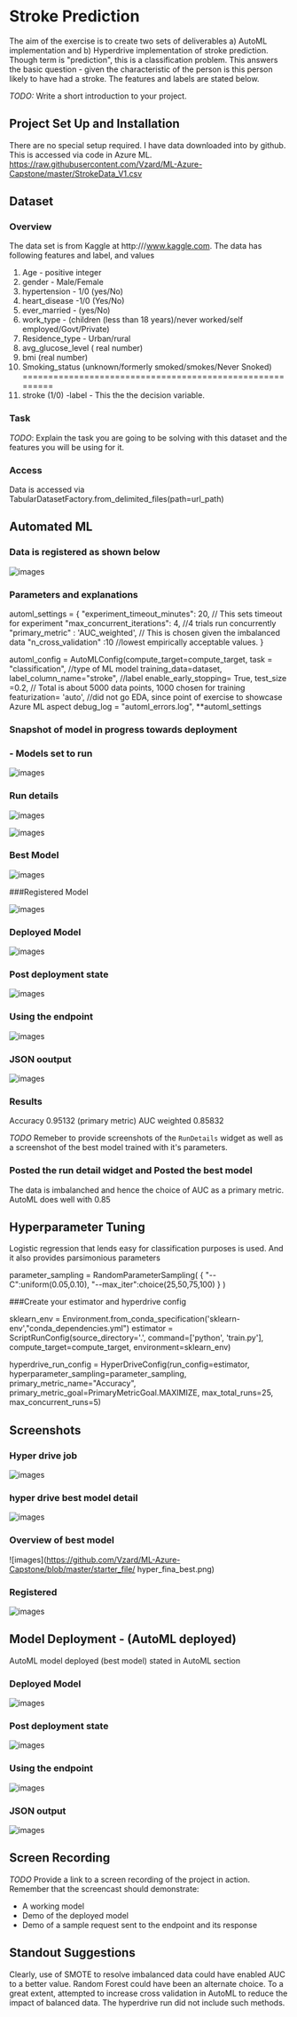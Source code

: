 

# Stroke Prediction 

The aim of the exercise is to create two sets of deliverables a) AutoML implementation  and b) Hyperdrive implementation of stroke prediction. 
Though term is "prediction", this is a classification problem. This answers the basic question - given the characteristic of the person
is this person likely to have had a stroke. The features and labels are stated below. 

*TODO:* Write a short introduction to your project.

## Project Set Up and Installation

There are no special setup required. I have data downloaded into by github. This is accessed via code in Azure ML. 
https://raw.githubusercontent.com/Vzard/ML-Azure-Capstone/master/StrokeData_V1.csv

## Dataset

### Overview
The data set is from Kaggle at http:///www.kaggle.com. The data has following features and label, and values

1. Age - positive integer
2. gender	 - Male/Female
3. hypertension	 - 1/0 (yes/No)
4. heart_disease	 -1/0 (Yes/No)
5. ever_married	- (yes/No)
6. work_type	- (children (less than 18 years)/never worked/self employed/Govt/Private)
7. Residence_type	- Urban/rural
8. avg_glucose_level	( real number)
9. bmi	(real number)
10. Smoking_status	(unknown/formerly smoked/smokes/Never Snoked)
=========================================================
12. stroke (1/0) -label - This the the decision variable. 
 
### Task
*TODO*: Explain the task you are going to be solving with this dataset and the features you will be using for it.

### Access

Data is accessed via TabularDatasetFactory.from_delimited_files(path=url_path)

## Automated ML

### Data is registered as shown below

![images](https://github.com/Vzard/ML-Azure-Capstone/blob/master/starter_file/registerdata.png)

### Parameters and explanations

automl_settings = {
    "experiment_timeout_minutes": 20,  // This sets timeout for experiment
    "max_concurrent_iterations": 4,  //4 trials run concurrently
    "primary_metric" : 'AUC_weighted', // This is chosen given the imbalanced data
    "n_cross_validation" :10  //lowest empirically acceptable values. 
}
 
automl_config = AutoMLConfig(compute_target=compute_target,
                             task = "classification",  //type of ML model
                             training_data=dataset,
                             label_column_name="stroke",  //label
                             enable_early_stopping= True,
                             test_size =0.2,  // Total is about 5000 data points, 1000 chosen for training
                             featurization= 'auto',  //did not go EDA, since point of exercise to showcase Azure ML aspect
                             debug_log = "automl_errors.log",
                             **automl_settings

###  Snapshot of model in progress towards deployment

### - Models set to run
![images](https://github.com/Vzard/ML-Azure-Capstone/blob/master/starter_file/Models_running.png)

### Run details
![images](https://github.com/Vzard/ML-Azure-Capstone/blob/master/starter_file/rundetails.png)

![images](https://github.com/Vzard/ML-Azure-Capstone/blob/master/starter_file/rundetails_2.png)

### Best Model

![images](https://github.com/Vzard/ML-Azure-Capstone/blob/master/starter_file/best_model.png)

###Registered Model

![images](https://github.com/Vzard/ML-Azure-Capstone/blob/master/starter_file/new_registered_model.png)

### Deployed Model
![images](https://github.com/Vzard/ML-Azure-Capstone/blob/master/starter_file/newmodel_deployed.png)

### Post deployment state
![images](https://github.com/Vzard/ML-Azure-Capstone/blob/master/starter_file/post_dep_state.png)

### Using the endpoint
![images](https://github.com/Vzard/ML-Azure-Capstone/blob/master/starter_file/using_the_service.png)

### JSON ooutput
![images](https://github.com/Vzard/ML-Azure-Capstone/blob/master/starter_file/jsonputput.png)

### Results

Accuracy
0.95132
(primary metric)
AUC weighted
0.85832

*TODO* Remeber to provide screenshots of the `RunDetails` widget as well as a screenshot of the best model trained with it's parameters.
### Posted the run detail widget and Posted the best model

The data is imbalanched and hence the choice of AUC as a primary metric.  AutoML does well with 0.85
## Hyperparameter Tuning

Logistic regression that lends easy for classification purposes is used. And it also provides parsimonious parameters

parameter_sampling = RandomParameterSampling(
                    {
                        "--C":uniform(0.05,0.10),
                        "--max_iter":choice(25,50,75,100) 
                    }
)

###Create your estimator and hyperdrive config

sklearn_env = Environment.from_conda_specification('sklearn-env',"conda_dependencies.yml")
estimator = ScriptRunConfig(source_directory='.',
                            command=['python', 'train.py'],
                            compute_target=compute_target,
                            environment=sklearn_env)

hyperdrive_run_config = HyperDriveConfig(run_config=estimator,
                                         hyperparameter_sampling=parameter_sampling,
                                         primary_metric_name="Accuracy",
                                         primary_metric_goal=PrimaryMetricGoal.MAXIMIZE,
                                         max_total_runs=25,
                                         max_concurrent_runs=5)


## Screenshots
### Hyper drive job

![images](https://github.com/Vzard/ML-Azure-Capstone/blob/master/starter_file/hyper_drive_job.png)

### hyper drive best model detail
![images](https://github.com/Vzard/ML-Azure-Capstone/blob/master/starter_file/best_model_detail.png)

### Overview of best model
![images](https://github.com/Vzard/ML-Azure-Capstone/blob/master/starter_file/ hyper_fina_best.png)

### Registered

![images](https://github.com/Vzard/ML-Azure-Capstone/blob/master/starter_file/hyper_drive_register.png)

## Model Deployment - (AutoML deployed)
AutoML model deployed (best model) stated in AutoML section

### Deployed Model
![images](https://github.com/Vzard/ML-Azure-Capstone/blob/master/starter_file/newmodel_deployed.png)

### Post deployment state
![images](https://github.com/Vzard/ML-Azure-Capstone/blob/master/starter_file/post_dep_state.png)

### Using the endpoint
![images](https://github.com/Vzard/ML-Azure-Capstone/blob/master/starter_file/using_the_service.png)

### JSON output
![images](https://github.com/Vzard/ML-Azure-Capstone/blob/master/starter_file/jsonputput.png)

## Screen Recording
*TODO* Provide a link to a screen recording of the project in action. Remember that the screencast should demonstrate:
- A working model
- Demo of the deployed  model
- Demo of a sample request sent to the endpoint and its response

## Standout Suggestions
Clearly, use of SMOTE to resolve imbalanced data could have enabled AUC to a better value. Random Forest could have been an alternate choice. To a great extent, attempted to increase cross validation in AutoML to reduce the impact of balanced data. The hyperdrive run did not include such methods. 
